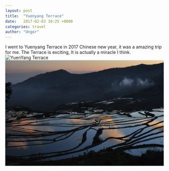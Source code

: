 ```yaml
---
layout: post
title:  "Yuenyang Terrace"
date:   2017-02-03 10:25 +0800
categories: travel
author: "Ongor"
---
```


I went to Yuenyang Terrace in 2017 Chinese new year, it was a amazing trip for me.
The Terrace is exciting, It is actually a miracle I think.
<br/>
![YuenYang Terrace](images/2017/1.jpg "YuenYang Terrace")
<br/>
![YuenYang Terrace](images/2017/2.jpg "YuenYang Terrace")
   
